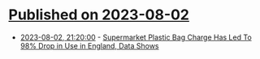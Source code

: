 # [Published on 2023-08-02](index.md)

* [2023-08-02, 21:20:00](https://news.slashdot.org/story/23/08/02/1918256/supermarket-plastic-bag-charge-has-led-to-98-drop-in-use-in-england-data-shows?utm_source=rss1.0mainlinkanon&utm_medium=feed) - [Supermarket Plastic Bag Charge Has Led To 98% Drop in Use in England, Data Shows](https://news.slashdot.org/story/23/08/02/1918256/supermarket-plastic-bag-charge-has-led-to-98-drop-in-use-in-england-data-shows?utm_source=rss1.0mainlinkanon&utm_medium=feed)

